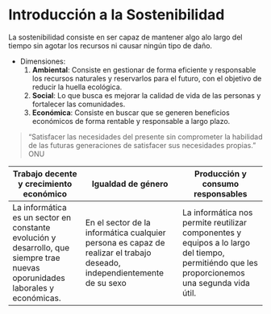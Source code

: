 # Introducción a la Sostenibilidad

La sostenibilidad consiste en ser capaz de mantener algo alo largo del tiempo sin agotar los
recursos ni causar ningún tipo de daño.

- Dimensiones:
  1. **Ambiental**: Consiste en gestionar de forma eficiente y responsable los recursos naturales y reservarlos para el futuro,
  con el objetivo de reducir la huella ecológica.
  2. **Social**: Lo que busca es mejorar la calidad de vida de las personas y fortalecer las comunidades.
  3. **Económica**: Consiste en buscar que se generen beneficios económicos de forma rentable y responsable a largo plazo.

> “Satisfacer las necesidades del presente sin comprometer la habilidad de las futuras generaciones de satisfacer sus necesidades propias.”
>  ONU

 | Trabajo decente y crecimiento económico | Igualdad de género | Producción y consumo responsables |
 | ----- | ----- | ----- |
 | La informática es un sector en constante evolución y desarrollo, que siempre trae nuevas oporunidades laborales y económicas. | En el sector de la informática cualquier persona es capaz de realizar el trabajo deseado, independientemente de su sexo | La informática nos permite reutilizar componentes y equipos a lo largo del tiempo, permitiéndo que les proporcionemos una segunda vida útil. |
 
  
